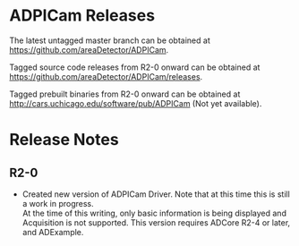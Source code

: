 ADPICam Releases
======================

The latest untagged master branch can be obtained at
https://github.com/areaDetector/ADPICam.

Tagged source code releases from R2-0 onward can be obtained at 
https://github.com/areaDetector/ADPICam/releases.

Tagged prebuilt binaries from R2-0 onward can be obtained at
http://cars.uchicago.edu/software/pub/ADPICam (Not yet available).


Release Notes
=============

R2-0
----
* Created new version of ADPICam Driver.  Note that at this time this is still a work in progress.  
  At the time of this writing, only basic information is being displayed and Acquisition is not supported.
  This version requires ADCore R2-4 or later, and ADExample. 

